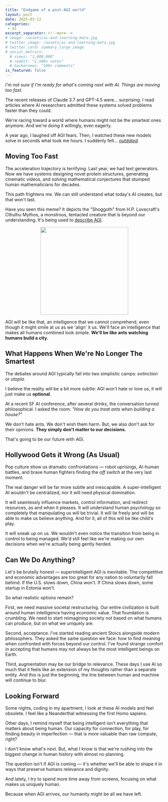 ```yaml
---
title: "Endgame of a post-AGI world"
layout: post
date: 2025-03-12
categories:
 - ai
excerpt_separator: <!--more-->
# image: /assets/ai-and-learning-meta.jpg
# twitter_image: /assets/ai-and-learning-meta.jpg
# twitter_card: summary_large_image
# social_metrics:
  # views: "1,000,000"
  # reddit: "2,500+ votes"
  # hackernews: "100+ comments"
is_featured: false
---
```


*I'm not sure if I'm ready for what's coming next with AI. Things are moving too fast.*

The recent releases of Claude 3.7 and GPT-4.5 were&hellip; surprising. I read articles where AI researchers admitted these systems solved problems faster than they could. 

We're racing toward a world where humans might not be the smartest ones anymore. And we're doing it willingly, even eagerly.

A year ago, I laughed off AGI fears. Then, I watched these new models solve in seconds what took me hours. I suddenly felt&hellip; [*outdated*](https://nmn.gl/blog/ai-illiterate-programmers).

<!--more-->

## Moving Too Fast

The acceleration trajectory is terrifying. Last year, we had text generators. Now we have systems designing novel protein structures, generating cinematic videos, and solving mathematical conjectures that stumped human mathematicians for decades.

This path frightens me. We can still understand what today's AI creates, but that won't last. 

Have you seen this meme? It depicts the "Shoggoth" from H.P. Lovecraft's Cthulhu Mythos, a monstrous, tentacled creature that is beyond our understanding. It's being used to [describe AGI](https://www.nytimes.com/2023/05/30/technology/shoggoth-meme-ai.html).

<img src="{{ '/assets/shoggoth.jpg' | relative_url }}" style="max-width: 100%; width: 20em; margin: 0 auto; display: block;"/>

AGI will be like that, an intelligence that we cannot comprehend, even though it might smile at us as we 'align' it us. We'll face an intelligence that makes all humans combined look simple. **We'll be like ants watching humans build a city.**

## What Happens When We're No Longer The Smartest

The debates around AGI typically fall into two simplistic camps: *extinction* or *utopia*. 

I believe the reality will be a bit more subtle: AGI won't hate or love us, it will just make us **optional**.

At a recent SF AI conference, after several drinks, the conversation turned philosophical. I asked the room: *"How do you treat ants when building a house?"*

We don't hate ants. We don't wish them harm. But, we also don't ask for their opinions. **They simply don't matter to our decisions.**

That's going to be our future with AGI.

<!-- newsletter_widget -->

## Hollywood Gets it Wrong (As Usual)

Pop culture show us dramatic confrontations &mdash; robot uprisings, AI-human battles, and brave human fighters finding the *off switch* at the very last moment.

The real danger will be far more subtle and inescapable. A super-intelligent AI wouldn't be centralized, nor it will need physical domination.

It will seamlessly influence markets, control information, and redirect resources, as and when it pleases. It will understand human psychology so completely that manipulating us will be trivial. It will lie freely and will be able to make us believe anything. And for it, all of this will be like child's play.

It will sneak up on us. We wouldn't even notice the transition from being in control to being managed. We'd still feel like we're making our own decisions when we're actually being gently herded.

## Can We Do Anything?

Let's be brutally honest &mdash; superintelligent AGI is inevitable. The competitive and economic advantages are too great for any nation to voluntarily fall behind. If the U.S. slows down, China won't. If China slows down, some startup in Estonia won't.

So what realistic options remain?

First, we need massive societal restructuring. Our entire civilization is built around human intelligence having economic value. That foundation is crumbling. We need to start reimagining society not based on what humans can produce, but on what we uniquely are.

Second, acceptance. I've started reading ancient Stoics alongside modern philosophers. They asked the same question we face: how to find meaning when confronted with forces beyond our control. I've found strange comfort in accepting that humans may not always be the most intelligent beings on Earth.

Third, augmentation may be our bridge to relevance. These days I use AI so much that it feels like an extension of my thoughts rather than a separate entity. And this is just the beginning, the line between human and machine will continue to blur. 

## Looking Forward

Some nights, coding in my apartment, I look at these AI models and feel obsolete. I feel like a Neanderthal witnessing the first Homo sapiens. 

Other days, I remind myself that being intelligent isn't everything that matters about being human. Our capacity for connection, for play, for finding beauty in imperfection &mdash; that is more valuable than raw compute, right?

I don't know what's next. But, what I know is that we're rushing into the biggest change in human history with almost no planning.

The question isn't if AGI is coming &mdash; it's whether we'll be able to shape it in ways that preserve humans relevance and dignity.

And lately, I try to spend more time away from screens, focusing on what makes us uniquely human. 

Because when AGI arrives, our humanity might be all we have left.

